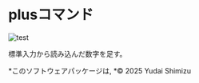 # plusコマンド

![test](https://github.com/yudaishimizu23/robosys2022/actions/workflows/test.yml/badge.svg)

標準入力から読み込んだ数字を足す。

*このソフトウェアパッケージは,
*© 2025 Yudai Shimizu

